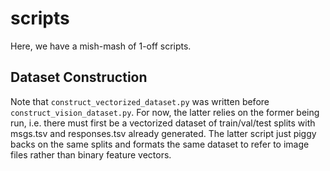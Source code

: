 # scripts
Here, we have a mish-mash of 1-off scripts.

## Dataset Construction
Note that `construct_vectorized_dataset.py` was written before `construct_vision_dataset.py`. For now, the latter relies on the former being run, i.e. there must first be a vectorized dataset of train/val/test splits with msgs.tsv and responses.tsv already generated. The latter script just piggy backs on the same splits and formats the same dataset to refer to image files rather than binary feature vectors.